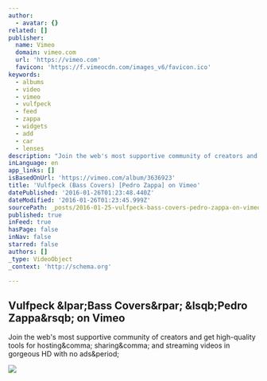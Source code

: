 ```yaml
---
author:
  - avatar: {}
related: []
publisher:
  name: Vimeo
  domain: vimeo.com
  url: 'https://vimeo.com'
  favicon: 'https://f.vimeocdn.com/images_v6/favicon.ico'
keywords:
  - albums
  - video
  - vimeo
  - vulfpeck
  - feed
  - zappa
  - widgets
  - add
  - car
  - lenses
description: "Join the web's most supportive community of creators and get high-quality tools for hosting, sharing, and streaming videos in gorgeous HD with no ads."
inLanguage: en
app_links: []
isBasedOnUrl: 'https://vimeo.com/album/3636923'
title: 'Vulfpeck (Bass Covers) [Pedro Zappa] on Vimeo'
datePublished: '2016-01-26T01:23:48.440Z'
dateModified: '2016-01-26T01:23:45.999Z'
sourcePath: _posts/2016-01-25-vulfpeck-bass-covers-pedro-zappa-on-vimeo.md
published: true
inFeed: true
hasPage: false
inNav: false
starred: false
authors: []
_type: VideoObject
_context: 'http://schema.org'

---
```

<article style=""><h1>Vulfpeck &amp;lpar;Bass Covers&amp;rpar; &amp;lsqb;Pedro Zappa&amp;rsqb; on Vimeo</h1><p>Join the web's most supportive community of creators and get high-quality tools for hosting&amp;comma; sharing&amp;comma; and streaming videos in gorgeous HD with no ads&amp;period;</p><img src="https://i.vimeocdn.com/video/546848785_295x166.jpg" /></article>
